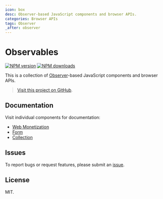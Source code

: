```yaml
---
icon: box
desc: Observer-based JavaScript components and browser APIs.
categories: Browser APIs
tags: Observer
_after: observer
---
```

# Observables

<!-- BADGES/ -->

<span class="badge-npmversion"><a href="https://npmjs.org/package/@webqit/observables" title="View this project on NPM"><img src="https://img.shields.io/npm/v/@webqit/observables.svg" alt="NPM version" /></a></span>
<span class="badge-npmdownloads"><a href="https://npmjs.org/package/@webqit/observables" title="View this project on NPM"><img src="https://img.shields.io/npm/dm/@webqit/observables.svg" alt="NPM downloads" /></a></span>

<!-- /BADGES -->

This is a collection of [Observer](https://webqit.io/tooling/observer)-based JavaScript components and browser APIs.

> [Visit this project on GitHub](https://github.com/webqit/observables).

## Documentation
Visit individual components for documentation:
+ [Web Monetization](web-monetization)
+ [Form](form)
+ [Collection](collection)

## Issues
To report bugs or request features, please submit an [issue](https://github.com/webqit/observables/issues).

## License
MIT.
